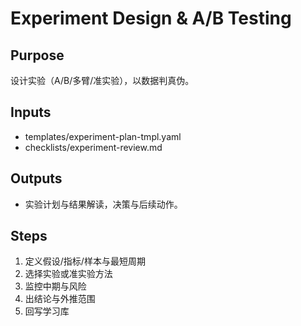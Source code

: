 # Experiment Design & A/B Testing

## Purpose

设计实验（A/B/多臂/准实验），以数据判真伪。

## Inputs

- templates/experiment-plan-tmpl.yaml
- checklists/experiment-review.md

## Outputs

- 实验计划与结果解读，决策与后续动作。

## Steps

1. 定义假设/指标/样本与最短周期
2. 选择实验或准实验方法
3. 监控中期与风险
4. 出结论与外推范围
5. 回写学习库
